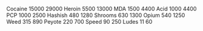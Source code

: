 Cocaine	15000	29000
Heroin	5500	13000
MDA	1500	4400
Acid	1000	4400
PCP	1000	2500
Hashish	480	1280
Shrooms	630	1300
Opium	540	1250
Weed	315	890
Peyote	220	700
Speed	90	250
Ludes	11	60
